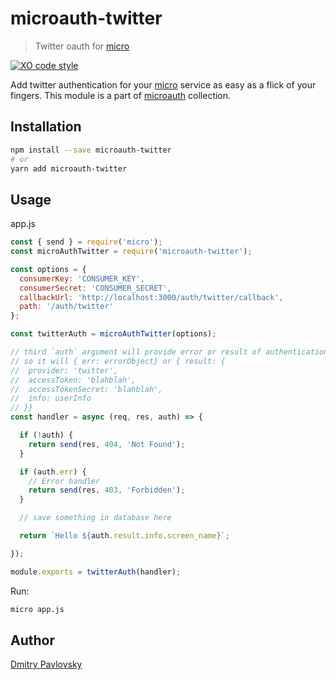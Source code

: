 # microauth-twitter
> Twitter oauth for [micro](https://github.com/zeit/micro/)

[![XO code style](https://img.shields.io/badge/code_style-XO-5ed9c7.svg)](https://github.com/sindresorhus/xo)

Add twitter authentication for your [micro](https://github.com/zeit/micro/) service as easy as a flick of your fingers.
This module is a part of [microauth](https://github.com/microauth/microauth) collection.

## Installation

```sh
npm install --save microauth-twitter
# or 
yarn add microauth-twitter
```

## Usage

app.js
```js
const { send } = require('micro');
const microAuthTwitter = require('microauth-twitter');

const options = {
  consumerKey: 'CONSUMER_KEY',
  consumerSecret: 'CONSUMER_SECRET',
  callbackUrl: 'http://localhost:3000/auth/twitter/callback',
  path: '/auth/twitter'
};

const twitterAuth = microAuthTwitter(options);

// third `auth` argument will provide error or result of authentication
// so it will { err: errorObject} or { result: {
//  provider: 'twitter',
//  accessToken: 'blahblah',
//  accessTokenSecret: 'blahblah',
//  info: userInfo
// }}
const handler = async (req, res, auth) => {

  if (!auth) {
    return send(res, 404, 'Not Found');
  }

  if (auth.err) {
    // Error handler
    return send(res, 403, 'Forbidden');
  }

  // save something in database here

  return `Hello ${auth.result.info.screen_name}`;

});

module.exports = twitterAuth(handler);
```

Run:
```sh
micro app.js
```


## Author
[Dmitry Pavlovsky](http://palosk.in)

